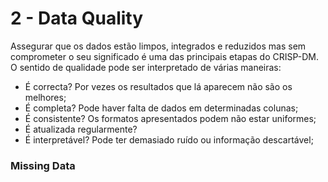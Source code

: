 # 2 - Data Quality

Assegurar que os dados estão limpos, integrados e reduzidos mas sem comprometer o seu significado é uma das principais etapas do CRISP-DM. O sentido de qualidade pode ser interpretado de várias maneiras:

- É correcta? Por vezes os resultados que lá aparecem não são os melhores;
- É completa? Pode haver falta de dados em determinadas colunas;
- É consistente? Os formatos apresentados podem não estar uniformes;
- É atualizada regularmente? 
- É interpretável? Pode ter demasiado ruído ou informação descartável;

### Missing Data

